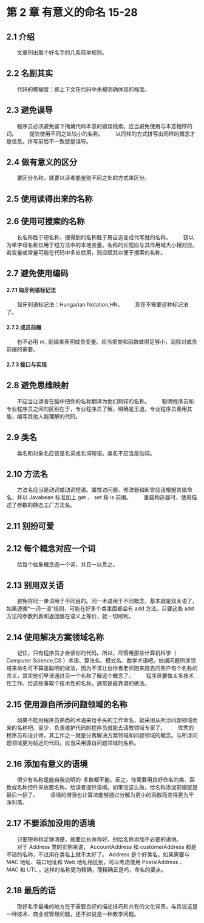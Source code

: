 # 第 2 章 有意义的命名 15-28

## 2.1 介绍
　　文章列出取个好名字的几条简单规则。

## 2.2 名副其实
　　代码的模糊度：即上下文在代码中未被明确体现的程度。

## 2.3 避免误导
　　程序员必须避免留下掩藏代码本意的错误线索。应当避免使用与本意相悖的词。
　　提防使用不同之处较小的名称。
　　以同样的方式拼写出同样的概念才是信息。拼写前后不一致就是误导。

## 2.4 做有意义的区分
　　要区分名称，就要以读者能鉴别不同之处的方式来区分。

## 2.5 使用读得出来的名称

## 2.6 使用可搜索的名称
　　长名称胜于短名称，搜得到的名称胜于用自造变成代写就的名称。
　　窃以为单字母名称仅用于短方法中的本地变量。名称的长短应与其作用域大小相对应。若变量或常量可能在代码中多处使用，则应赋其以便于搜索的名称。

## 2.7 避免使用编码

#### 2.7.1 匈牙利语标记法
　　匈牙利语标记法：Hungarian Notation,HN。
　　现在不需要这种标记法了。

#### 2.7.2 成员前缀
　　也不必用 m_ 前缀来表明成员变量。应当把类和函数做得足够小，消除对成员前缀的需要。

#### 2.7.3 接口与实现

## 2.8 避免思维映射
　　不应当让读者在脑中把你的名称翻译为他们熟知的名称。
　　聪明程序员和专业程序员之间的区别在于，专业程序员了解，明确是王道。专业程序员善用其能，编写其他人能理解的代码。

## 2.9 类名
　　类名和对象名应该是名词或名词短语。类名不应当是动词。

## 2.10 方法名
　　方法名应当是动词或动词短语。属性访问器、修改器和断言应该根据其值命名，并以 Javabean 标准加上 get 、 set 和 is 前缀。
　　重载构造器时，使用描述了参数的静态工厂方法名。

## 2.11 别扮可爱

## 2.12 每个概念对应一个词
　　给每个抽象概念选一个词，并且一以贯之。

## 2.13 别用双关语
　　避免将同一单词用于不同目的。同一术语用于不同概念，基本就是双关语了。如果遵循“一词一语”规则，可能在好多个类里面都会有 add 方法。只要这些 add 方法的参数列表和返回值在语义上等价，就一切顺利。

## 2.14 使用解决方案领域名称
　　记住，只有程序员才会读你的代码。所以，尽管用那些计算机科学（ Computer Science,CS ）术语、算法名、模式名、数学术语吧。依据问题所涉领域来命名可不算是聪明的做法，因为不该让协作者老师跑来跑去问客户每个名称的含义，其实他们早该通过另一个名称了解这个概念了。
　　程序员要做太多技术性工作。给这些事取个技术性的名称，通常是最靠谱的做法。

## 2.15 使用源自所涉问题领域的名称
　　如果不能用程序员熟悉的术语来给手头的工作命名，就采用从所涉问题领域而来的名称吧。至少，负责维护代码的程序员就能去请教领域专家了。
　　优秀的程序员和设计师，其工作之一就是分离解决方案领域和问题领域的概念。与所涉问题领域更为贴近的代码。应当采用源自问题领域的名称。

## 2.16 添加有意义的语境
　　很少有名称是能自我说明的-多数都不能。反之，你需要用良好命名的类、函数或名称控件来放置名称，给读者提供语境。如果没这么做，给名称添加前缀就是最后一招了。
　　语境的增强也让算法能够通过分解为更小的函数而变得更为干净利落。

## 2.17 不要添加没用的语境
　　只要短命称足够清楚，就要比长命称好。别给名称添加不必要的语境。
　　对于 Address 类的实例来说， AccountAddress 和 customerAddress 都是不错的名称，不过用在类名上就不太好了。 Address 是个好类名。如果需要与 MAC 地址、端口地址和 Web 地址相区别，可以考虑使用 PostalAddress 、 MAC 和 UTL 。这样的名称更为精确，而精确正是吗，命名的要点。

## 2.18 最后的话
　　取好名字最难的地方在于需要良好的描述技巧和共有的文化背景。与其说这是一种技术、商业或管理问题，还不如说是一种教学问题。












